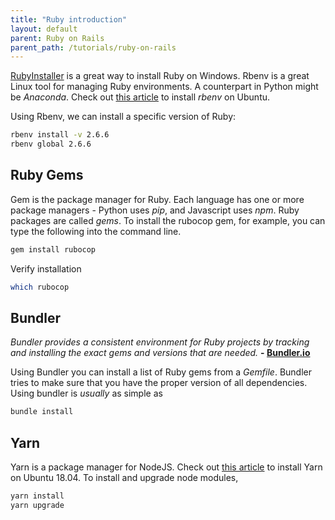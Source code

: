 ```yaml
---
title: "Ruby introduction"
layout: default
parent: Ruby on Rails
parent_path: /tutorials/ruby-on-rails
---
```

[RubyInstaller](https://rubyinstaller.org/) is a great way to install Ruby on Windows. Rbenv is a great Linux tool for managing Ruby environments.  A counterpart in Python might be *Anaconda*. Check out [this article](https://www.digitalocean.com/community/tutorials/how-to-install-ruby-on-rails-with-rbenv-on-ubuntu-18-04) to install *rbenv* on Ubuntu.

Using Rbenv, we can install a specific version of Ruby:
```bash
rbenv install -v 2.6.6
rbenv global 2.6.6
```

## Ruby Gems
Gem is the package manager for Ruby. Each language has one or more package managers - Python uses *pip*, and Javascript uses *npm*. Ruby packages are called *gems*. To install the rubocop gem, for example, you can type the following into the command line.
```bash
gem install rubocop
```

Verify installation
```bash
which rubocop
```

## Bundler
*Bundler provides a consistent environment for Ruby projects by tracking and installing the exact gems and versions that are needed.* **- [Bundler.io](https://bundler.io/)**

Using Bundler you can install a list of Ruby gems from a *Gemfile*. Bundler tries to make sure that you have the proper version of all dependencies. Using bundler is *usually* as simple as

```bash
bundle install
```


## Yarn
Yarn is a package manager for NodeJS. Check out [this article](https://linuxize.com/post/how-to-install-yarn-on-ubuntu-18-04/) to install Yarn on Ubuntu 18.04. To install and upgrade node modules,
```bash
yarn install
yarn upgrade
```